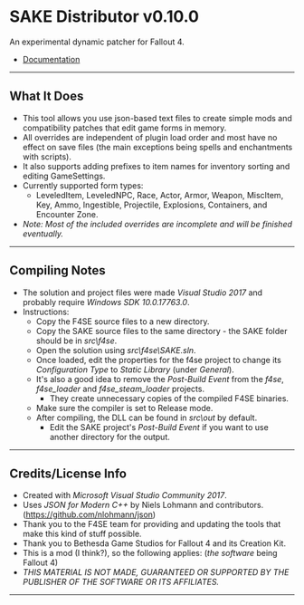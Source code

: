 # SAKE Distributor v0.10.0

An experimental dynamic patcher for Fallout 4.

- [Documentation](https://github.com/isathar/F4SE_SAKEDistributor/wiki)

-------------------------------------------------
## What It Does

- This tool allows you use json-based text files to create simple mods and compatibility patches that edit game forms in memory.
- All overrides are independent of plugin load order and most have no effect on save files (the main exceptions being spells and enchantments with scripts).
- It also supports adding prefixes to item names for inventory sorting and editing GameSettings.
- Currently supported form types:
	- LeveledItem, LeveledNPC, Race, Actor, Armor, Weapon, MiscItem, Key, Ammo, Ingestible, Projectile, Explosions, Containers, and Encounter Zone.
- *Note: Most of the included overrides are incomplete and will be finished eventually.*

-------------------------------------------------
## Compiling Notes

- The solution and project files were made *Visual Studio 2017* and probably require *Windows SDK 10.0.17763.0*.
- Instructions:
	- Copy the F4SE source files to a new directory.
	- Copy the SAKE source files to the same directory - the SAKE folder should be in *src\f4se*.
	- Open the solution using *src\f4se\SAKE.sln*.
	- Once loaded, edit the properties for the f4se project to change its *Configuration Type* to *Static Library* (under *General*).
	- It's also a good idea to remove the *Post-Build Event* from the *f4se*, *f4se_loader* and *f4se_steam_loader* projects.
		- They create unnecessary copies of the compiled F4SE binaries.
	- Make sure the compiler is set to Release mode.
	- After compiling, the DLL can be found in *src\out* by default. 
		- Edit the SAKE project's *Post-Build Event* if you want to use another directory for the output.

-------------------------------------------------
## Credits/License Info

- Created with *Microsoft Visual Studio Community 2017*.
- Uses *JSON for Modern C++* by Niels Lohmann and contributors. (https://github.com/nlohmann/json)
- Thank you to the F4SE team for providing and updating the tools that make this kind of stuff possible.
- Thank you to Bethesda Game Studios for Fallout 4 and its Creation Kit.
- This is a mod (I think?), so the following applies: (*the software* being Fallout 4)
- *THIS MATERIAL IS NOT MADE, GUARANTEED OR SUPPORTED BY THE PUBLISHER OF THE SOFTWARE OR ITS AFFILIATES.*

-------------------------------------------------
